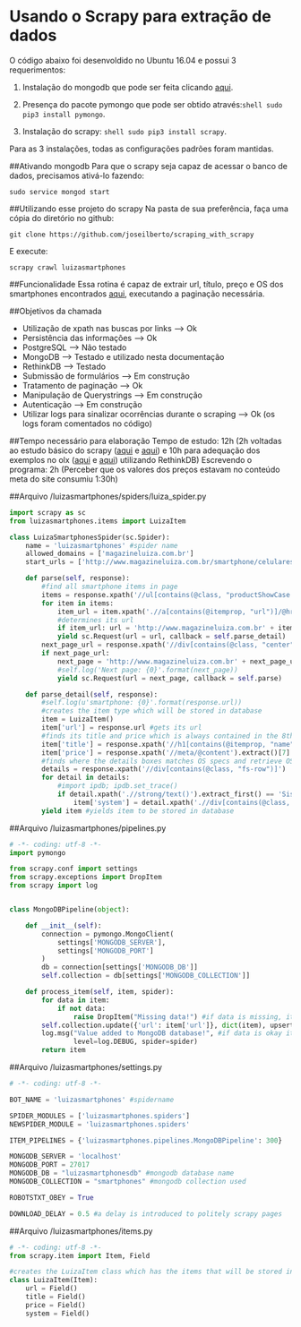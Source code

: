 Usando o Scrapy para extração de dados
===========================================================

O código abaixo foi desenvoldido no Ubuntu 16.04 e possui 3 requerimentos:
1. Instalação do mongodb que pode ser feita clicando [aqui](https://docs.mongodb.com/manual/tutorial/install-mongodb-on-ubuntu/).

2. Presença do pacote pymongo que pode ser obtido através:```shell sudo pip3 install pymongo```.

3. Instalação do scrapy: ```shell sudo pip3 install scrapy```.

Para as 3 instalações, todas as configurações padrões foram mantidas.

##Ativando mongodb
Para que o scrapy seja capaz de acessar o banco de dados, precisamos ativá-lo fazendo:
```shell
sudo service mongod start
```

##Utilizando esse projeto do scrapy
Na pasta de sua preferência, faça uma cópia do diretório no github:
```shell
git clone https://github.com/joseilberto/scraping_with_scrapy
```
E execute:
```shell
scrapy crawl luizasmartphones
```

##Funcionalidade
Essa rotina é capaz de extrair url, título, preço e OS dos smartphones encontrados [aqui](http://www.magazineluiza.com.br/smartphone/celulares-e-smartphones/s/te/tcsp/), executando a paginação necessária.

##Objetivos da chamada
* Utilização de xpath nas buscas por links --> Ok
* Persistência das informações --> Ok
* PostgreSQL --> Não testado
* MongoDB --> Testado e utilizado nesta documentação
* RethinkDB --> Testado
* Submissão de formulários --> Em construção
* Tratamento de paginação --> Ok
* Manipulação de Querystrings --> Em construção
* Autenticação --> Em construção
* Utilizar logs para sinalizar ocorrências durante o scraping --> Ok (os logs foram comentados no código)

##Tempo necessário para elaboração
Tempo de estudo: 12h (2h voltadas ao estudo básico do scrapy ([aqui](https://realpython.com/blog/python/web-scraping-with-scrapy-and-mongodb/) e [aqui](https://realpython.com/blog/python/web-scraping-and-crawling-with-scrapy-and-mongodb/)) e 10h para adequação dos exemplos no olx ([aqui](http://www.gilenofilho.com.br/usando-o-scrapy-e-o-rethinkdb-para-capturar-e-armazenar-dados-imobiliarios-parte-i/) e [aqui](http://www.gilenofilho.com.br/usando-o-scrapy-e-o-rethinkdb-para-capturar-e-armazenar-dados-imobiliarios-parte-ii/)) utilizando RethinkDB)
Escrevendo o programa: 2h (Perceber que os valores dos preços estavam no conteúdo meta do site consumiu 1:30h)

##Arquivo /luizasmartphones/spiders/luiza_spider.py
```python
import scrapy as sc
from luizasmartphones.items import LuizaItem

class LuizaSmartphonesSpider(sc.Spider):
    name = 'luizasmartphones' #spider name
    allowed_domains = ['magazineluiza.com.br']
    start_urls = ['http://www.magazineluiza.com.br/smartphone/celulares-e-smartphones/s/te/tcsp/']

    def parse(self, response):
        #find all smartphone items in page
        items = response.xpath('//ul[contains(@class, "productShowCase big")]//li[contains(@class, "product")]')
        for item in items:
            item_url = item.xpath('.//a[contains(@itemprop, "url")]/@href').extract_first()
            #determines its url
            if item_url: url = 'http://www.magazineluiza.com.br' + item_url
            yield sc.Request(url = url, callback = self.parse_detail)
        next_page_url = response.xpath('//div[contains(@class, "center")]//a[contains(@class, "forward")]/@href').extract_first()
        if next_page_url:
            next_page = 'http://www.magazineluiza.com.br' + next_page_url
            #self.log('Next page: {0}'.format(next_page))
            yield sc.Request(url = next_page, callback = self.parse)

    def parse_detail(self, response):
        #self.log(u'smartphone: {0}'.format(response.url))
        #creates the item type which will be stored in database
        item = LuizaItem()
        item['url'] = response.url #gets its url
        #finds its title and price which is always contained in the 8th position in meta content
        item['title'] = response.xpath('//h1[contains(@itemprop, "name")]/text()').extract_first()
        item['price'] = response.xpath('//meta/@content').extract()[7]
        #finds where the details boxes matches OS specs and retrieve OS name
        details = response.xpath('//div[contains(@class, "fs-row")]')
        for detail in details:
            #import ipdb; ipdb.set_trace()
            if detail.xpath('.//strong/text()').extract_first() == 'Sistema Operacional':
                item['system'] = detail.xpath('.//div[contains(@class, "row-fs-right")]//p/text()').extract_first()
        yield item #yields item to be stored in database
```
##Arquivo /luizasmartphones/pipelines.py
```python
# -*- coding: utf-8 -*-
import pymongo

from scrapy.conf import settings
from scrapy.exceptions import DropItem
from scrapy import log


class MongoDBPipeline(object):

    def __init__(self):
        connection = pymongo.MongoClient(
            settings['MONGODB_SERVER'],
            settings['MONGODB_PORT']
        )
        db = connection[settings['MONGODB_DB']]
        self.collection = db[settings['MONGODB_COLLECTION']]

    def process_item(self, item, spider):
        for data in item:
            if not data:
                raise DropItem("Missing data!") #if data is missing, item is not added to database
        self.collection.update({'url': item['url']}, dict(item), upsert=True)
        log.msg("Value added to MongoDB database!", #if data is okay it adds it
                level=log.DEBUG, spider=spider)
        return item
```

##Arquivo /luizasmartphones/settings.py
```python
# -*- coding: utf-8 -*-

BOT_NAME = 'luizasmartphones' #spidername

SPIDER_MODULES = ['luizasmartphones.spiders']
NEWSPIDER_MODULE = 'luizasmartphones.spiders'

ITEM_PIPELINES = {'luizasmartphones.pipelines.MongoDBPipeline': 300}

MONGODB_SERVER = 'localhost'
MONGODB_PORT = 27017
MONGODB_DB = "luizasmartphonesdb" #mongodb database name
MONGODB_COLLECTION = "smartphones" #mongodb collection used

ROBOTSTXT_OBEY = True

DOWNLOAD_DELAY = 0.5 #a delay is introduced to politely scrapy pages
```

##Arquivo /luizasmartphones/items.py
```python
# -*- coding: utf-8 -*-
from scrapy.item import Item, Field

#creates the LuizaItem class which has the items that will be stored in database
class LuizaItem(Item):
    url = Field()
    title = Field()
    price = Field()
    system = Field()
```


 
